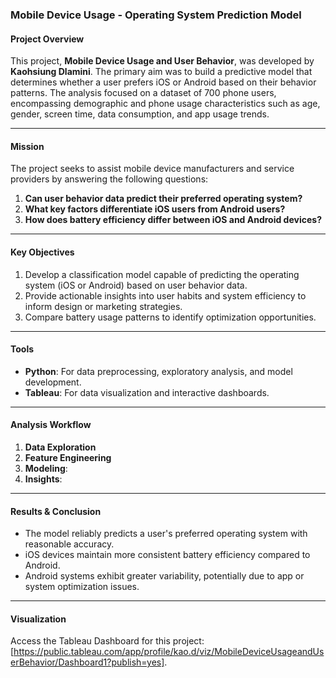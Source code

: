 ### Mobile Device Usage - Operating System Prediction Model

#### Project Overview  
This project, **Mobile Device Usage and User Behavior**, was developed by **Kaohsiung Dlamini**. The primary aim was to build a predictive model that determines whether a user prefers iOS or Android based on their behavior patterns. The analysis focused on a dataset of 700 phone users, encompassing demographic and phone usage characteristics such as age, gender, screen time, data consumption, and app usage trends.

---

#### Mission  
The project seeks to assist mobile device manufacturers and service providers by answering the following questions:  

1. **Can user behavior data predict their preferred operating system?**  
2. **What key factors differentiate iOS users from Android users?**  
3. **How does battery efficiency differ between iOS and Android devices?**

---

#### Key Objectives  
1. Develop a classification model capable of predicting the operating system (iOS or Android) based on user behavior data.  
2. Provide actionable insights into user habits and system efficiency to inform design or marketing strategies.  
3. Compare battery usage patterns to identify optimization opportunities.  

---

#### Tools  
- **Python**: For data preprocessing, exploratory analysis, and model development.  
- **Tableau**: For data visualization and interactive dashboards.  

---

#### Analysis Workflow  
1. **Data Exploration**
2. **Feature Engineering**
3. **Modeling**:  
4. **Insights**:  
---

#### Results & Conclusion  
- The model reliably predicts a user's preferred operating system with reasonable accuracy.  
- iOS devices maintain more consistent battery efficiency compared to Android.  
- Android systems exhibit greater variability, potentially due to app or system optimization issues.  

---

#### Visualization  
Access the Tableau Dashboard for this project: [https://public.tableau.com/app/profile/kao.d/viz/MobileDeviceUsageandUserBehavior/Dashboard1?publish=yes].  
